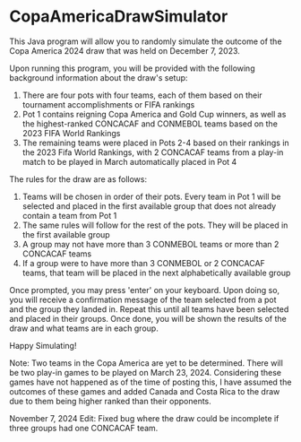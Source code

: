 # CopaAmericaDrawSimulator
This Java program will allow you to randomly simulate the outcome of the Copa America 2024 draw that was held on December 7, 2023.

Upon running this program, you will be provided with the following background information about the draw's setup:
1. There are four pots with four teams, each of them based on their tournament accomplishments or FIFA rankings
2. Pot 1 contains reigning Copa America and Gold Cup winners, as well as the highest-ranked CONCACAF and CONMEBOL teams based on the 2023 FIFA World Rankings
3. The remaining teams were placed in Pots 2-4 based on their rankings in the 2023 Fifa World Rankings, with 2 CONCACAF teams from a play-in match to be played in March automatically placed in Pot 4

The rules for the draw are as follows:
1. Teams will be chosen in order of their pots. Every team in Pot 1 will be selected and placed in the first available group that does not already contain a team from Pot 1
2. The same rules will follow for the rest of the pots. They will be placed in the first available group
3. A group may not have more than 3 CONMEBOL teams or more than 2 CONCACAF teams
4. If a group were to have more than 3 CONMEBOL or 2 CONCACAF teams, that team will be placed in the next alphabetically available group

Once prompted, you may press 'enter' on your keyboard. Upon doing so, you will receive a confirmation message of the team selected from a pot and the group they landed in.
Repeat this until all teams have been selected and placed in their groups. Once done, you will be shown the results of the draw and what teams are in each group.

Happy Simulating!

Note: Two teams in the Copa America are yet to be determined. There will be two play-in games to be played on March 23, 2024. 
      Considering these games have not happened as of the time of posting this, I have assumed the outcomes of these games
      and added Canada and Costa Rica to the draw due to them being higher ranked than their opponents.

November 7, 2024 Edit: Fixed bug where the draw could be incomplete if three groups had one CONCACAF team.
